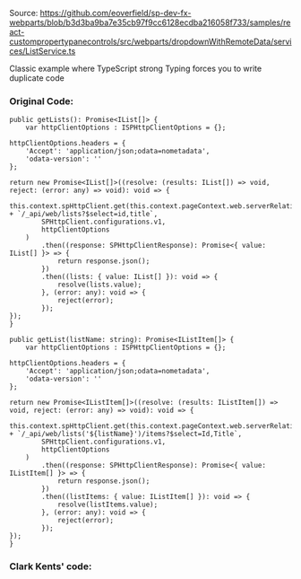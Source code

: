 Source:
https://github.com/eoverfield/sp-dev-fx-webparts/blob/b3d3ba9ba7e35cb97f9cc6128ecdba216058f733/samples/react-custompropertypanecontrols/src/webparts/dropdownWithRemoteData/services/ListService.ts

Classic example where TypeScript strong Typing forces you to write duplicate code

### Original Code:

```
public getLists(): Promise<IList[]> {
    var httpClientOptions : ISPHttpClientOptions = {};

httpClientOptions.headers = {
    'Accept': 'application/json;odata=nometadata',
    'odata-version': ''
};

return new Promise<IList[]>((resolve: (results: IList[]) => void, reject: (error: any) => void): void => {
    this.context.spHttpClient.get(this.context.pageContext.web.serverRelativeUrl + `/_api/web/lists?$select=id,title`,
        SPHttpClient.configurations.v1,
        httpClientOptions
    )
        .then((response: SPHttpClientResponse): Promise<{ value: IList[] }> => {
            return response.json();
        })
        .then((lists: { value: IList[] }): void => {
            resolve(lists.value);
        }, (error: any): void => {
            reject(error);
        });
});
}

public getList(listName: string): Promise<IListItem[]> {
    var httpClientOptions : ISPHttpClientOptions = {};

httpClientOptions.headers = {
    'Accept': 'application/json;odata=nometadata',
    'odata-version': ''
};

return new Promise<IListItem[]>((resolve: (results: IListItem[]) => void, reject: (error: any) => void): void => {
    this.context.spHttpClient.get(this.context.pageContext.web.serverRelativeUrl + `/_api/web/lists('${listName}')/items?$select=Id,Title`,
        SPHttpClient.configurations.v1,
        httpClientOptions
    )
        .then((response: SPHttpClientResponse): Promise<{ value: IListItem[] }> => {
            return response.json();
        })
        .then((listItems: { value: IListItem[] }): void => {
            resolve(listItems.value);
        }, (error: any): void => {
            reject(error);
        });
});
}
```


### Clark Kents' code:
